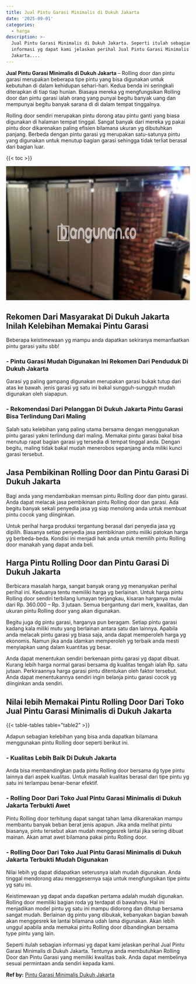 ```yaml
---
title: Jual Pintu Garasi Minimalis di Dukuh Jakarta
date: '2025-09-01'
categories:
  - harga
description: >-
  Jual Pintu Garasi Minimalis di Dukuh Jakarta. Seperti itulah sebagian
  informasi yg dapat kami jelaskan perihal Jual Pintu Garasi Minimalis di Dukuh
  Jakarta....
---
```


**Jual Pintu Garasi Minimalis di Dukuh Jakarta** – Rolling door dan pintu garasi merupakan beberapa tipe pintu yang bisa digunakan untuk kebutuhan di dalam kehidupan sehari-hari. Kedua benda ini seringkali diterapkan di tiap tiap hunian. Biasaya mereka yg mengfungsikan Rolling door dan pintu garasi ialah orang yang punyai begitu banyak uang dan mempunyai begitu banyak sarana di di dalam tempat tinggalnya.

Rolling door sendiri merupakan pintu dorong atau pintu ganti yang biasa digunakan di halaman tempat tinggal. Sangat banyak dari mereka yg pakai pintu door dikarenakan paling efisien bilamana ukuran yg dibutuhkan panjang. Berbeda dengan pintu garasi yg merupakan satu-satunya pintu yang digunakan untuk menutup bagian garasi sehingga tidak terliat berasal dari bagian luar.

{{< toc >}}

![Jual Pintu Garasi Minimalis di Dukuh Jakarta](/images/pintu-garasi-35.png)

## Rekomen Dari Masyarakat Di Dukuh Jakarta Inilah Kelebihan Memakai Pintu Garasi

Beberapa keistimewaan yg mampu anda dapatkan sekiranya memanfaatkan pintu garasi yaitu sbb!

### \- Pintu Garasi Mudah Digunakan Ini Rekomen Dari Penduduk Di Dukuh Jakarta

Garasi yg paling gampang digunakan merupakan garasi bukak tutup dari atas ke bawah. jenis garasi yg satu ini bakal sungguh-sungguh mudah digunakan oleh siapapun.

### \- Rekomendasi Dari Pelanggan Di Dukuh Jakarta Pintu Garasi Bisa Terlindung Dari Maling

Salah satu kelebihan yang paling utama bersama dengan menggunakan pintu garasi yakni terlindung dari maling. Memakai pintu garasi bakal bisa menutup rapat bagian garasi yg tersedia di tempat tinggal anda. Dengan begitu, maling tidak bakal mudah menerobos sepanjang anda miliki kunci garasi tersebut.

## Jasa Pembikinan Rolling Door dan Pintu Garasi Di Dukuh Jakarta

Bagi anda yang mendambakan memsan pintu Rolling door dan pintu garasi. Anda dapat melacak jasa pembikinan pintu Rolling door dan garasi. Ada begitu banyak sekali penyedia jasa yg siap menolong anda untuk membuat pintu cocok yang diinginkan.

Untuk perihal harga produksi tergantung berasal dari penyedia jasa yg dipilih. Biasanya setiap penyedia jasa pembikinan pintu miliki patokan harga yg berbeda-beda. Kondisi ini menjadi hak anda untuk memilih pintu Rolling door manakah yang dapat anda beli.

## Harga Pintu Rolling Door dan Pintu Garasi Di Dukuh Jakarta

Berbicara masalah harga, sangat banyak orang yg menanyakan perihal perihal ini. Keduanya tentu memiliki harga yg berlainan. Untuk harga pintu Rolling door sendiri terbilang lumayan terjangkau, kisaran harganya mulai dari Rp. 360.000 – Rp. 3 jutaan. Semua bergantung dari merk, kwalitas, dan ukuran pintu Rolling door yang akan digunakan.

Begitu juga dg pintu garasi, harganya pun beragam. Setiap pintu garasi kadang kala miliki mutu yang berlainan antara satu dan lainnya. Apabila anda melacak pintu garasi yg biasa saja, anda dapat memperoleh harga yg ekonomis. Namun jika anda idamkan memperoleh yg terbaik anda mesti menyiapkan uang dalam kuantitas yg besar.

Anda dapat menentukan sendiri berkenaan pintu garasi yg dapat dibuat. Kurang lebih harga normal garasi bersama dg kualitas tengah ialah Rp. satu jutaan. Perkiraannya harga garasi pintu ditentukan oleh faktor tersebut. Anda dapat menentukannya sendiri ingin belanja pintu garasi cocok yg diinginkan anda sendiri.

## Nilai lebih Memakai Pintu Rolling Door Dari Toko Jual Pintu Garasi Minimalis di Dukuh Jakarta

{{< table-tables table="table2" >}}

Adapun sebagian kelebihan yang bisa anda dapatkan bilamana menggunakan pintu Rolling door seperti berikut ini.

### \- Kualitas Lebih Baik Di Dukuh Jakarta

Anda bisa membandingkan pada pintu Rolling door bersama dg type pintu lainnya dari aspek kualitas. Untuk masalah kualitas berasal dari tipe pintu yg satu ini terlampau benar-benar efektif.

### \- Rolling Door Dari Toko Jual Pintu Garasi Minimalis di Dukuh Jakarta Terbukti Awet

Pintu Rolling door terhitung dapat sangat tahan lama dikarenakan mampu membantu banyak beban berat jenis apapun. Jika anda melihat pintu biasanya, pintu tersebut akan mudah menggesrek lantai jika sering dibuat mainan. Akan amat awet bilamana pakai pintu Rolling door.

### \- Rolling Door Dari Toko Jual Pintu Garasi Minimalis di Dukuh Jakarta Terbukti Mudah Digunakan

Nilai lebih yg dapat didapatkan seterusnya ialah mudah digunakan. Anda tinggal mendorong atau menggesernya saja untuk mengfungsikan tipe pintu yg satu ini.

Keistimewaan yg dapat anda dapatkan pertama adalah mudah digunakan. Rolling door memiliki bagian roda yg terdapat di bawahnya. Hal ini menjadikan model pintu yg satu ini mampu didorong dan ditutup bersama sangat mudah. Berlainan dg pintu yang dibukak, kebanyakan bagian bawah akan menggesrek ke lantai bilamana udah lama digunakan. Akan lebih unggul apabila anda memakai pintu Rolling door dibandingkan bersama type pintu yang lain.

Seperti itulah sebagian informasi yg dapat kami jelaskan perihal Jual Pintu Garasi Minimalis di Dukuh Jakarta. Tentunya anda membutuhkan Rolling Door dan Pintu Garasi yang memiliki kwalitas baik. Anda dapat membelinya sesuai permintaan anda sendiri kepada kami.

**Ref by:** [Pintu Garasi Minimalis Dukuh Jakarta](https://id.wikipedia.org/wiki/Pintu)
